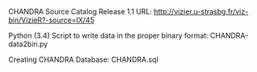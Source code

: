 CHANDRA Source Catalog Release 1.1 URL:
http://vizier.u-strasbg.fr/viz-bin/VizieR?-source=IX/45

Python (3.4) Script to write data in the proper binary format:
CHANDRA-data2bin.py

Creating CHANDRA Database:
CHANDRA.sql